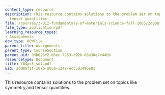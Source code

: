```yaml
---
content_type: resource
description: This resource contains solutions to the problem set on topics like symmetry,and
  tensor quantities.
file: /courses/3-012-fundamentals-of-materials-science-fall-2005/2d08af1f107ba06a1342ecc5d3496e81_f04ps5_sol.pdf
file_type: application/pdf
learning_resource_types:
- Assignments
ocw_type: OCWFile
parent_title: Assignments
parent_type: CourseSection
parent_uid: 8db023f2-d8ec-7253-d926-88a30e7c44bb
resourcetype: Document
title: f04ps5_sol.pdf
uid: 2d08af1f-107b-a06a-1342-ecc5d3496e81
---
```

This resource contains solutions to the problem set on topics like symmetry,and tensor quantities.


